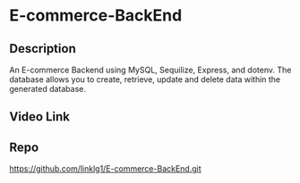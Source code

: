 # E-commerce-BackEnd

## Description
An E-commerce Backend using MySQL, Sequilize, Express, and dotenv. The database allows you to create, retrieve, update and delete data within the generated database.

## Video Link


## Repo

https://github.com/linklg1/E-commerce-BackEnd.git